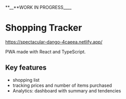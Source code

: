 **\_\_**WORK IN PROGRESS\_\_\_\_

# Shopping Tracker

https://spectacular-dango-4caeea.netlify.app/

PWA made with React and TypeScript.

## Key features

- shopping list
- tracking prices and number of items purchased
- Analytics: dashboard with summary and tendencies
